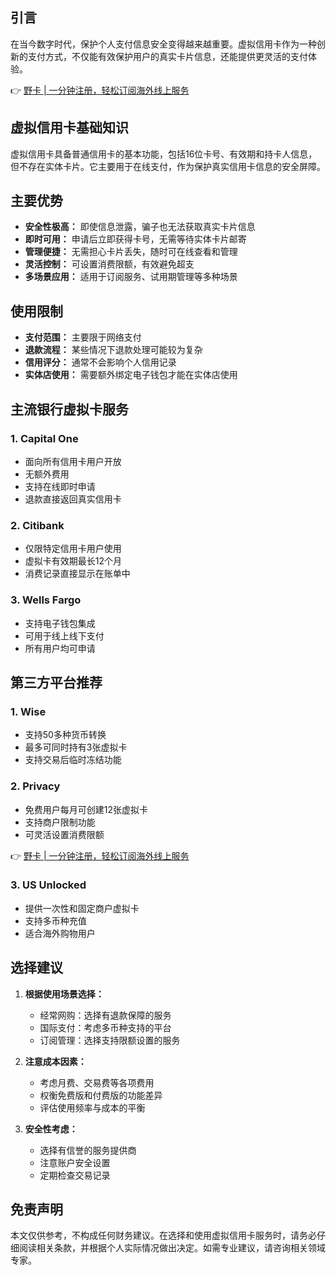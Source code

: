 ## 引言

在当今数字时代，保护个人支付信息安全变得越来越重要。虚拟信用卡作为一种创新的支付方式，不仅能有效保护用户的真实卡片信息，还能提供更灵活的支付体验。

👉 [野卡 | 一分钟注册，轻松订阅海外线上服务](https://bit.ly/bewildcard)

## 虚拟信用卡基础知识

虚拟信用卡具备普通信用卡的基本功能，包括16位卡号、有效期和持卡人信息，但不存在实体卡片。它主要用于在线支付，作为保护真实信用卡信息的安全屏障。

## 主要优势

- **安全性极高：** 即使信息泄露，骗子也无法获取真实卡片信息
- **即时可用：** 申请后立即获得卡号，无需等待实体卡片邮寄
- **管理便捷：** 无需担心卡片丢失，随时可在线查看和管理
- **灵活控制：** 可设置消费限额，有效避免超支
- **多场景应用：** 适用于订阅服务、试用期管理等多种场景

## 使用限制

- **支付范围：** 主要限于网络支付
- **退款流程：** 某些情况下退款处理可能较为复杂
- **信用评分：** 通常不会影响个人信用记录
- **实体店使用：** 需要额外绑定电子钱包才能在实体店使用

## 主流银行虚拟卡服务

### 1. Capital One
- 面向所有信用卡用户开放
- 无额外费用
- 支持在线即时申请
- 退款直接返回真实信用卡

### 2. Citibank
- 仅限特定信用卡用户使用
- 虚拟卡有效期最长12个月
- 消费记录直接显示在账单中

### 3. Wells Fargo
- 支持电子钱包集成
- 可用于线上线下支付
- 所有用户均可申请

## 第三方平台推荐

### 1. Wise
- 支持50多种货币转换
- 最多可同时持有3张虚拟卡
- 支持交易后临时冻结功能

### 2. Privacy
- 免费用户每月可创建12张虚拟卡
- 支持商户限制功能
- 可灵活设置消费限额

👉 [野卡 | 一分钟注册，轻松订阅海外线上服务](https://bit.ly/bewildcard)

### 3. US Unlocked
- 提供一次性和固定商户虚拟卡
- 支持多币种充值
- 适合海外购物用户

## 选择建议

1. **根据使用场景选择：**
   - 经常网购：选择有退款保障的服务
   - 国际支付：考虑多币种支持的平台
   - 订阅管理：选择支持限额设置的服务

2. **注意成本因素：**
   - 考虑月费、交易费等各项费用
   - 权衡免费版和付费版的功能差异
   - 评估使用频率与成本的平衡

3. **安全性考虑：**
   - 选择有信誉的服务提供商
   - 注意账户安全设置
   - 定期检查交易记录

## 免责声明

本文仅供参考，不构成任何财务建议。在选择和使用虚拟信用卡服务时，请务必仔细阅读相关条款，并根据个人实际情况做出决定。如需专业建议，请咨询相关领域专家。